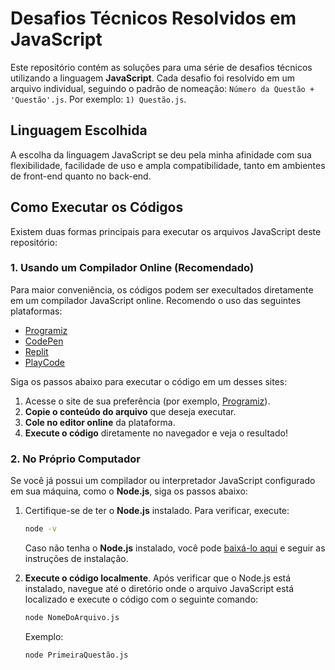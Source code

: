 # Desafios Técnicos Resolvidos em JavaScript

Este repositório contém as soluções para uma série de desafios técnicos utilizando a linguagem **JavaScript**. Cada desafio foi resolvido em um arquivo individual, seguindo o padrão de nomeação: `Número da Questão + 'Questão'.js`. Por exemplo: `1) Questão.js`.

## Linguagem Escolhida

A escolha da linguagem JavaScript se deu pela minha afinidade com sua flexibilidade, facilidade de uso e ampla compatibilidade, tanto em ambientes de front-end quanto no back-end.


## Como Executar os Códigos

Existem duas formas principais para executar os arquivos JavaScript deste repositório:

### 1. Usando um Compilador Online (Recomendado)

Para maior conveniência, os códigos podem ser execultados diretamente em um compilador JavaScript online. Recomendo o uso das seguintes plataformas:

- [Programiz](https://www.programiz.com/javascript/online-compiler/)
- [CodePen](https://codepen.io/)
- [Replit](https://replit.com/)
- [PlayCode](https://playcode.io/)

Siga os passos abaixo para executar o código em um desses sites:

1. Acesse o site de sua preferência (por exemplo, [Programiz](https://www.programiz.com/javascript/online-compiler/)).
2. **Copie o conteúdo do arquivo** que deseja executar.
3. **Cole no editor online** da plataforma.
4. **Execute o código** diretamente no navegador e veja o resultado!
   
### 2. No Próprio Computador
Se você já possui um compilador ou interpretador JavaScript configurado em sua máquina, como o **Node.js**, siga os passos abaixo:

1. Certifique-se de ter o **Node.js** instalado. Para verificar, execute:
   ```bash
   node -v
   ```
   Caso não tenha o **Node.js** instalado, você pode [baixá-lo aqui](https://nodejs.org) e seguir as instruções de instalação.

2. **Execute o código localmente**. Após verificar que o Node.js está instalado, navegue até o diretório onde o arquivo JavaScript está localizado e execute o código com o seguinte comando:
   ```bash
   node NomeDoArquivo.js
   ```
   Exemplo:
   ```bash
   node PrimeiraQuestão.js
   ```
